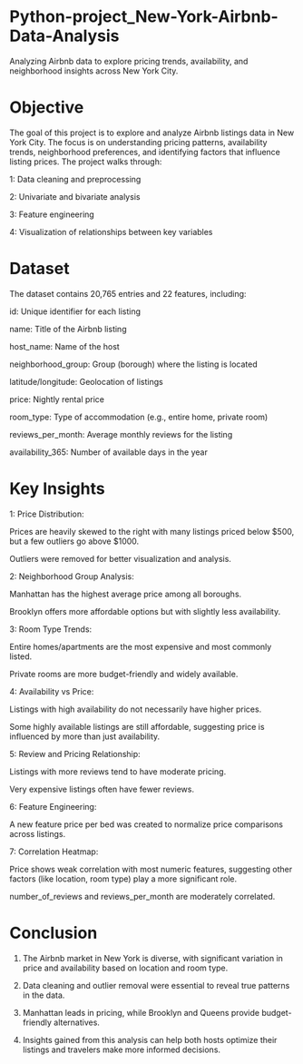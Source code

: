 # Python-project_New-York-Airbnb-Data-Analysis
Analyzing Airbnb data to explore pricing trends, availability, and neighborhood insights across New York City.

# Objective
The goal of this project is to explore and analyze Airbnb listings data in New York City. The focus is on understanding pricing patterns, availability trends, neighborhood preferences, and identifying factors that influence listing prices. The project walks through:

1: Data cleaning and preprocessing

2: Univariate and bivariate analysis

3: Feature engineering

4: Visualization of relationships between key variables

# Dataset
The dataset contains 20,765 entries and 22 features, including:

id: Unique identifier for each listing

name: Title of the Airbnb listing

host_name: Name of the host

neighborhood_group: Group (borough) where the listing is located

latitude/longitude: Geolocation of listings

price: Nightly rental price

room_type: Type of accommodation (e.g., entire home, private room)

reviews_per_month: Average monthly reviews for the listing

availability_365: Number of available days in the year

# Key Insights
1: Price Distribution:


  Prices are heavily skewed to the right with many listings priced below $500, but a few outliers go above $1000.

  Outliers were removed for better visualization and analysis.
   
2: Neighborhood Group Analysis:


  Manhattan has the highest average price among all boroughs.
   
  Brooklyn offers more affordable options but with slightly less availability.
   
3: Room Type Trends:


  Entire homes/apartments are the most expensive and most commonly listed.
   
  Private rooms are more budget-friendly and widely available.
   
4: Availability vs Price:


  Listings with high availability do not necessarily have higher prices.
   
  Some highly available listings are still affordable, suggesting price is influenced by more than just availability.
   
5: Review and Pricing Relationship:


   Listings with more reviews tend to have moderate pricing.
   
   Very expensive listings often have fewer reviews.
   
6: Feature Engineering:


   A new feature price per bed was created to normalize price comparisons across listings.
   
7: Correlation Heatmap:

  
   Price shows weak correlation with most numeric features, suggesting other factors (like location, room type) play a more significant role.
   
   number_of_reviews and reviews_per_month are moderately correlated.

# Conclusion

1. The Airbnb market in New York is diverse, with significant variation in price and availability based on location and room type.

2. Data cleaning and outlier removal were essential to reveal true patterns in the data.

3. Manhattan leads in pricing, while Brooklyn and Queens provide budget-friendly alternatives.

4. Insights gained from this analysis can help both hosts optimize their listings and travelers make more informed decisions.
